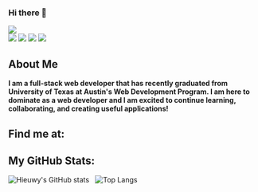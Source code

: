### Hi there 👋

![](https://img.shields.io/badge/My20%Name20%is%20by-Nicholas%20Do-blue?style=for-the-badge)  
![](https://img.shields.io/badge/React-20232A?style=for-the-badge&logo=react&logoColor=61DAFB) ![](https://img.shields.io/badge/Node.js-339933?style=for-the-badge&logo=nodedotjs&logoColor=white) ![](https://img.shields.io/badge/npm-CB3837?style=for-the-badge&logo=npm&logoColor=white) ![](https://img.shields.io/badge/Sass-CC6699?style=for-the-badge&logo=sass&logoColor=white)

## About Me
**I am a full-stack web developer that has recently graduated from University of Texas at Austin's Web Development Program. I am here to dominate as a web developer and I am excited to continue learning, collaborating, and creating useful applications!**


## Find me at:

## My GitHub Stats:
![Hieuwy's GitHub stats](https://github-readme-stats.vercel.app/api?username=hieuwy&theme=nightowl&show_icons=true) &nbsp;
![Top Langs](https://github-readme-stats.vercel.app/api/top-langs/?username=hieuwy&layout=compact&theme=tokyonight)

<!--
**hieuwy/hieuwy** is a ✨ _special_ ✨ repository because its `README.md` (this file) appears on your GitHub profile.

Here are some ideas to get you started:

- 🔭 I’m currently working on ...
- 🌱 I’m currently learning ...
- 👯 I’m looking to collaborate on ...
- 🤔 I’m looking for help with ...
- 💬 Ask me about ...
- 📫 How to reach me: ...
- 😄 Pronouns: ...
- ⚡ Fun fact: ...
-->
